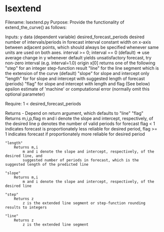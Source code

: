 # lsextend

 Filename: lsextend.py 
 Purpose: Provide the functionality of extend_the_curve() as follows:

 Inputs:
    y                          data (dependent variable)
    desired_forecast_periods   desired number of intervals/periods in forecast
    interval                   constant width on x-axis between adjacent points, which should always be specified
                               whenever same units are used on both axes.
                               interval >= 0; interval == 0 (default) => use average change in y
                               whenever default yields unsatisfactory forecast, try non-zero interval (e.g. interval=1.0)
    origin                     x[0]
    returns                    one of the following
                                   "step" for an integer step-function result
                                   "line" for the line segment which is the extension of the curve (default)
                                   "slope" for slope and intercept only
                                   "length" for for slope and intercept with suggested length of forecast (periods)
                                   "flag" for slope and intercept with length and flag (See below)
    epsilon                    estimate of 'machine' or computational error
                               (normally omit this optional parameter)                            

 Require: 1 < desired_forecast_periods

 Returns - Depend on return argument, which defaults to "line" 
    "flag"
        Returns m,i,p,flag
            m and i denote the slope and intercept, respectively, of the desired line
            p denotes the number of valid periods for forecast
            flag  < 1 indicates forecast is proportionately less reliable for desired period, 
            flag >= 1 indicates forecast if proportionately more reliable for desired period

    "length"
        Returns m,i
            m and i denote the slope and intercept, respectively, of the desired line, and
            suggested number of periods in forecast, which is the suggested length of the predicted line

    "slope"
        Returns m,i
            m and i denote the slope and intercept, respectively, of the desired line

    "step"
        Returns z
            z is the extended line segment or step-function rounding results to integers

    "line"
        Returns z
            z is the extended line segment